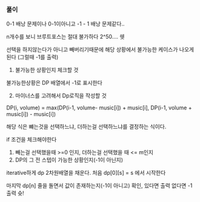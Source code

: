 ### 풀이

0-1 배낭 문제이나 0-1이아니고 -1 - 1 배낭 문제같다..

n개수를 보니 브루트포스는 절대 불가하다 2^50.... 쉣

선택을 하지않는다가 아니고 빼버리기때문에 해당 상황에서 불가능한 케이스가 나오게된다 (그럴때 -1를 출력)

1. 불가능한 상황인지 체크할 것

불가능한상황은 DP 배열에서 -1로 표시한다

2. 마이너스를 고려해서 Dp로직을 작성할 것

DP(i, volume) = max(DP(i-1, volume- music[i]) + music[i], DP(i-1, volume + music[i]) - music[i])
   
해당 식은 뺴는것을 선택하느냐, 더하는걸 선택하느냐를 결정하는 식이다.

if 조건을 체크해야한다 
1. 빼는걸 선택했을때 >=0 인지, 더하는걸 선택했을 때 <= m인지
2. DP의 그 전 스텝이 가능한 상황인지(-1이 아닌지)

iterative하게 dp 2차원배열을 채운다. 처음 dp[0][s] = s 에서 시작한다

마지막 dp[n] 줄을 돌면서 값이 존재하는지(-1이 아니고) 확인, 있다면 출력 없다면 -1 출력 슛!